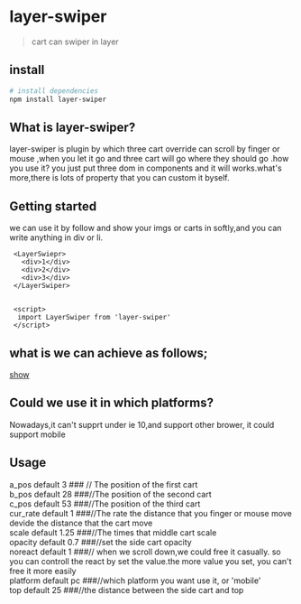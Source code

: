 # layer-swiper

> cart can swiper in layer

## install

``` bash
# install dependencies
npm install layer-swiper
```

## What is layer-swiper?
  layer-swiper is plugin by which three cart override can scroll by finger or mouse ,when you let it go and three cart will go where they should go .how you use it? you just put three dom in components and it will works.what's more,there is lots of property that you can custom it byself.
## Getting started
  we can use it by follow and show your imgs or carts in softly,and you can write anything in div or li.
  ```
   <LayerSwiepr>
     <div>1</div>
     <div>2</div>
     <div>3</div>
   </LayerSwiper>

   
   <script>
    import LayerSwiper from 'layer-swiper'
   </script>
   ```
## what is we can achieve as follows;
[show](https://github.com/XiaoQueXinggg/layer-swiper/blob/master/src/assets/show.gif)
## Could we use it in which platforms?
  Nowadays,it can't supprt under ie 10,and support other brower,
  it could support mobile
## Usage
  a_pos   default   3    ### // The position of the first cart  
  b_pos  default   28    ###//The position of the second cart   
  c_pos   default   53  ###//The position of the third cart  
  cur_rate  default  1   ###//The rate the distance that you finger or mouse move devide the distance that the cart move   
  scale   default    1.25  ###//The times that middle cart scale   
  opacity   default  0.7  ###//set the side cart opacity   
  noreact   default   1  ###// when we scroll down,we could free it casually. so you can controll the react by set the value.the more value you set, you can't free it more easily  
  platform  default pc  ###//which platform you want use it, or 'mobile'  
  top   default   25   ###//the distance between the side cart and top
